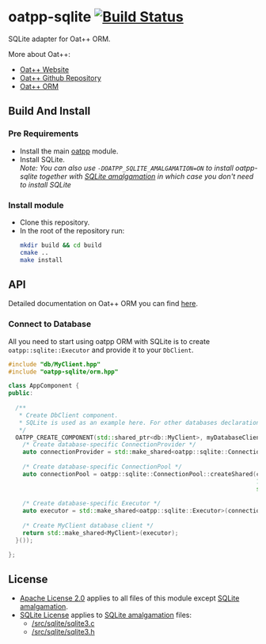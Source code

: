 # oatpp-sqlite [![Build Status](https://dev.azure.com/lganzzzo/lganzzzo/_apis/build/status/oatpp.oatpp-sqlite?branchName=master)](https://dev.azure.com/lganzzzo/lganzzzo/_build/latest?definitionId=30&branchName=master)

SQLite adapter for Oat++ ORM.

More about Oat++:

- [Oat++ Website](https://oatpp.io/)
- [Oat++ Github Repository](https://github.com/oatpp/oatpp)
- [Oat++ ORM](https://oatpp.io/docs/components/orm/)

## Build And Install

### Pre Requirements

- Install the main [oatpp](https://github.com/oatpp/oatpp) module.
- Install SQLite.  
   *Note: You can also use `-DOATPP_SQLITE_AMALGAMATION=ON` to install oatpp-sqlite together with [SQLite amalgamation](https://www.sqlite.org/amalgamation.html) 
   in which case you don't need to install SQLite*

### Install module

- Clone this repository.
- In the root of the repository run:
   ```bash
   mkdir build && cd build
   cmake ..
   make install
   ```
   
## API

Detailed documentation on Oat++ ORM you can find [here](https://oatpp.io/docs/components/orm/).

### Connect to Database

All you need to start using oatpp ORM with SQLite is to create `oatpp::sqlite::Executor` and provide it to your `DbClient`.

```cpp
#include "db/MyClient.hpp"
#include "oatpp-sqlite/orm.hpp"

class AppComponent {
public:
  
  /**
   * Create DbClient component.
   * SQLite is used as an example here. For other databases declaration is similar.
   */
  OATPP_CREATE_COMPONENT(std::shared_ptr<db::MyClient>, myDatabaseClient)([] {
    /* Create database-specific ConnectionProvider */
    auto connectionProvider = std::make_shared<oatpp::sqlite::ConnectionProvider>("/path/to/database.sqlite");    
  
    /* Create database-specific ConnectionPool */
    auto connectionPool = oatpp::sqlite::ConnectionPool::createShared(connectionProvider, 
                                                                      10 /* max-connections */, 
                                                                      std::chrono::seconds(5) /* connection TTL */);
    
    /* Create database-specific Executor */
    auto executor = std::make_shared<oatpp::sqlite::Executor>(connectionPool);
  
    /* Create MyClient database client */
    return std::make_shared<MyClient>(executor);
  }());

};
```

## License

- [Apache License 2.0](https://github.com/oatpp/oatpp-sqlite/blob/master/LICENSE) applies to all files of this module except [SQLite amalgamation](https://www.sqlite.org/amalgamation.html).
- [SQLite License](https://www.sqlite.org/copyright.html) applies to [SQLite amalgamation](https://www.sqlite.org/amalgamation.html) files:
   - [/src/sqlite/sqlite3.c](https://github.com/oatpp/oatpp-sqlite/blob/master/src/sqlite/sqlite3.c)
   - [/src/sqlite/sqlite3.h](https://github.com/oatpp/oatpp-sqlite/blob/master/src/sqlite/sqlite3.h)
